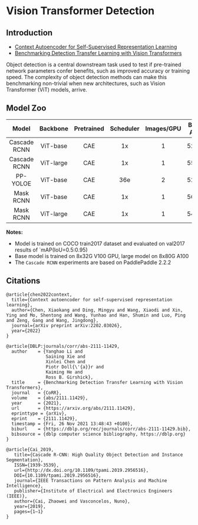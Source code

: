 # Vision Transformer Detection

## Introduction

- [Context Autoencoder for Self-Supervised Representation Learning](https://arxiv.org/abs/2202.03026)  
- [Benchmarking Detection Transfer Learning with Vision Transformers](https://arxiv.org/pdf/2111.11429.pdf)  

Object detection is a central downstream task used to
test if pre-trained network parameters confer benefits, such
as improved accuracy or training speed. The complexity
of object detection methods can make this benchmarking
non-trivial when new architectures, such as Vision Transformer (ViT) models, arrive.

## Model Zoo

| Model | Backbone | Pretrained | Scheduler | Images/GPU  | Box AP | Mask AP | Config | Download |
|:------:|:--------:|:--------------:|:--------------:|:--------------:|:--------------:|:------:|:------:|:--------:|
| Cascade RCNN | ViT-base | CAE | 1x | 1 | 52.7 | - | [config](./cascade_rcnn_vit_base_hrfpn_cae_1x_coco.yml) | [model](https://bj.bcebos.com/v1/paddledet/models/cascade_rcnn_vit_base_hrfpn_cae_1x_coco.pdparams) |
| Cascade RCNN | ViT-large | CAE | 1x | 1 | 55.7 | - | [config](./cascade_rcnn_vit_large_hrfpn_cae_1x_coco.yml) | [model](https://bj.bcebos.com/v1/paddledet/models/cascade_rcnn_vit_large_hrfpn_cae_1x_coco.pdparams) |
| PP-YOLOE | ViT-base | CAE | 36e | 2 | 52.2 | - | [config](./ppyoloe_vit_base_csppan_cae_36e_coco.yml) | [model](https://bj.bcebos.com/v1/paddledet/models/ppyoloe_vit_base_csppan_cae_36e_coco.pdparams) |
| Mask RCNN | ViT-base | CAE | 1x | 1 | 50.6 | 44.9 | [config](./mask_rcnn_vit_base_hrfpn_cae_1x_coco.yml) | [model](https://bj.bcebos.com/v1/paddledet/models/mask_rcnn_vit_base_hrfpn_cae_1x_coco.pdparams) |
| Mask RCNN | ViT-large | CAE | 1x | 1 | 54.2 | 47.4 | [config](./mask_rcnn_vit_large_hrfpn_cae_1x_coco.yml) | [model](https://bj.bcebos.com/v1/paddledet/models/mask_rcnn_vit_large_hrfpn_cae_1x_coco.pdparams) |


**Notes:**
- Model is trained on COCO train2017 dataset and evaluated on val2017 results of `mAP(IoU=0.5:0.95)
- Base model is trained on 8x32G V100 GPU, large model on 8x80G A100
- The `Cascade RCNN` experiments are based on PaddlePaddle 2.2.2

## Citations
```
@article{chen2022context,
  title={Context autoencoder for self-supervised representation learning},
  author={Chen, Xiaokang and Ding, Mingyu and Wang, Xiaodi and Xin, Ying and Mo, Shentong and Wang, Yunhao and Han, Shumin and Luo, Ping and Zeng, Gang and Wang, Jingdong},
  journal={arXiv preprint arXiv:2202.03026},
  year={2022}
}

@article{DBLP:journals/corr/abs-2111-11429,
  author    = {Yanghao Li and
               Saining Xie and
               Xinlei Chen and
               Piotr Doll{\'{a}}r and
               Kaiming He and
               Ross B. Girshick},
  title     = {Benchmarking Detection Transfer Learning with Vision Transformers},
  journal   = {CoRR},
  volume    = {abs/2111.11429},
  year      = {2021},
  url       = {https://arxiv.org/abs/2111.11429},
  eprinttype = {arXiv},
  eprint    = {2111.11429},
  timestamp = {Fri, 26 Nov 2021 13:48:43 +0100},
  biburl    = {https://dblp.org/rec/journals/corr/abs-2111-11429.bib},
  bibsource = {dblp computer science bibliography, https://dblp.org}
}

@article{Cai_2019,
   title={Cascade R-CNN: High Quality Object Detection and Instance Segmentation},
   ISSN={1939-3539},
   url={http://dx.doi.org/10.1109/tpami.2019.2956516},
   DOI={10.1109/tpami.2019.2956516},
   journal={IEEE Transactions on Pattern Analysis and Machine Intelligence},
   publisher={Institute of Electrical and Electronics Engineers (IEEE)},
   author={Cai, Zhaowei and Vasconcelos, Nuno},
   year={2019},
   pages={1–1}
}
```
